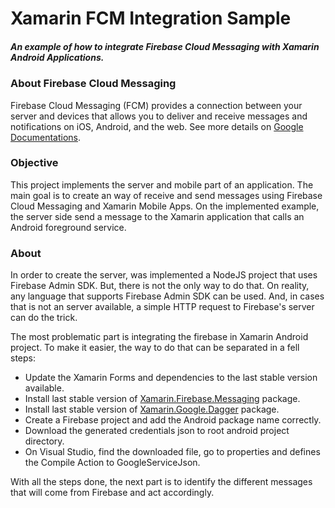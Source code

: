 # Xamarin FCM Integration Sample
##### An example of how to integrate Firebase Cloud Messaging with Xamarin Android Applications.

### About Firebase Cloud Messaging
Firebase Cloud Messaging (FCM) provides a connection between your server and devices that
allows you to deliver and receive messages and notifications on iOS, Android,
and the web. See more details on [Google Documentations](https://firebase.google.com/docs/cloud-messaging).

### Objective
This project implements the server and mobile part of an application. The main goal is to create
an way of receive and send messages using Firebase Cloud Messaging and Xamarin Mobile Apps. 
On the implemented example, the server side send a message to the Xamarin application that calls an Android foreground service.

### About
In order to create the server, was implemented a NodeJS project that uses Firebase Admin SDK. But, there is not the only way to do that.
On reality, any language that supports Firebase Admin SDK can be used. And, in cases that is not an server available, a simple 
HTTP request to Firebase's server can do the trick.

The most problematic part is integrating the firebase in Xamarin Android project. To make it easier, the way to do that can be
separated in a fell steps:

* Update the Xamarin Forms and dependencies to the last stable version available.
* Install last stable version of [Xamarin.Firebase.Messaging](https://www.nuget.org/packages/Xamarin.Firebase.Messaging/121.0.1?_src=template) package.
* Install last stable version of [Xamarin.Google.Dagger](https://www.nuget.org/packages/Xamarin.Google.Dagger/2.27.0?_src=template) package.
* Create a Firebase project and add the Android package name correctly.
* Download the generated credentials json to root android project directory.
* On Visual Studio, find the downloaded file, go to properties and defines the Compile Action to GoogleServiceJson. 

With all the steps done, the next part is to identify the different messages that will come from Firebase and act accordingly.
